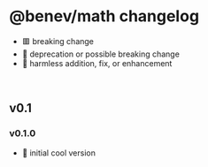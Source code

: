 
# @benev/math changelog
- 🟥 breaking change
- 🔶 deprecation or possible breaking change
- 🍏 harmless addition, fix, or enhancement

<br/>

## v0.1

### v0.1.0
- 🍏 initial cool version


